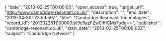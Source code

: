 {
  "date": "2013-02-25T00:00:00", 
  "open_access": true, 
  "target_url": "http://www.cambridge-resonant.co.uk/", 
  "description": "", 
  "end_date": "2013-04-30T23:59:59Z", 
  "title": "Cambridge Resonant Technologies", 
  "record_id": "20130225T000000/yl9cRazFZw0lfflCMs7udg==", 
  "publisher": "cambridge-resonant.co.uk", 
  "start_date": "2013-02-25T00:00:00Z", 
  "subject": "Cambridge Network"
}


